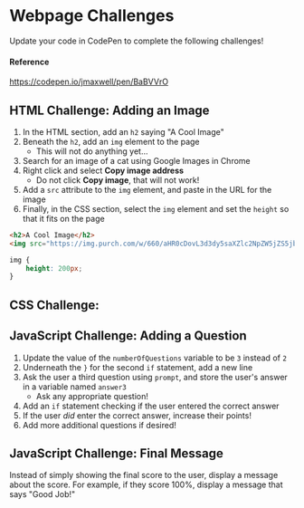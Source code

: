 # Webpage Challenges
Update your code in CodePen to complete the following challenges!

#### Reference
https://codepen.io/jmaxwell/pen/BaBVVrO

## HTML Challenge: Adding an Image
1. In the HTML section, add an `h2` saying "A Cool Image"
1. Beneath the `h2`, add an `img` element to the page
    - This will not do anything yet...
1. Search for an image of a cat using Google Images in Chrome
1. Right click and select **Copy image address**
    - Do not click **Copy image**, that will not work!
1. Add a `src` attribute to the `img` element, and paste in the URL for the image
1. Finally, in the CSS section, select the `img` element and set the `height` so that it fits on the page

```html
<h2>A Cool Image</h2>
<img src="https://img.purch.com/w/660/aHR0cDovL3d3dy5saXZlc2NpZW5jZS5jb20vaW1hZ2VzL2kvMDAwLzEwNC84MTkvb3JpZ2luYWwvY3V0ZS1raXR0ZW4uanBn">
```

```css
img {
    height: 200px;
}
```

## CSS Challenge:

## JavaScript Challenge: Adding a Question
1. Update the value of the `numberOfQuestions` variable to be `3` instead of `2`
1. Underneath the `}` for the second `if` statement, add a new line
1. Ask the user a third question using `prompt`, and store the user's answer in a variable named `answer3`
    - Ask any appropriate question!
1. Add an `if` statement checking if the user entered the correct answer
1. If the user _did_ enter the correct answer, increase their points!
1. Add more additional questions if desired!

## JavaScript Challenge: Final Message
Instead of simply showing the final score to the user, display a message about the score. For example, if they score 100%, display a message that says "Good Job!"

